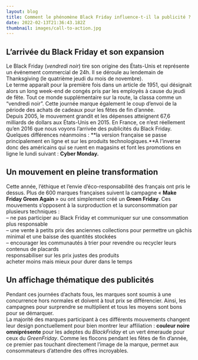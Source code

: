 ```yaml
---
layout: blog
title: Comment le phénomène Black Friday influence-t-il la publicité ?
date: 2022-02-13T21:36:43.182Z
thumbnail: images/call-to-action.jpg
---
```

<!--StartFragment-->

## L’arrivée du Black Friday et son expansion

Le Black Friday (*vendredi noir*) tire son origine des États-Unis et représente un événement commercial de 24h. Il se déroule au lendemain de Thanksgiving (le quatrième jeudi du mois de novembre).\
Le terme apparaît pour la première fois dans un article de 1951, qui désignait alors un long week-end de congés pris par les employés à cause du jeudi de fête. Tout ce monde supplémentaire sur la route, la classa comme un “vendredi noir”. Cette journée marque également le coup d’envoi de la période des achats de cadeaux pour les fêtes de fin d’année.\
Depuis 2005, le mouvement grandit et les dépenses atteignent 67,6 milliards de dollars aux États-Unis en 2015. En France, ce n’est réellement qu’en 2016 que nous voyons l’arrivée des publicités du Black Friday. Quelques différences néanmoins : **la version française se passe principalement en ligne et sur les produits technologiques.**A l’inverse donc des américains qui se ruent en magasins et font les promotions en ligne le lundi suivant : **Cyber Monday.**

## Un mouvement en pleine transformation

Cette année, l’éthique et l’envie d’éco-responsabilité des français ont pris le dessus. Plus de 600 marques françaises suivent la campagne « **Make Friday Green Again** » ou ont simplement créé un **Green Friday**. Ces mouvements s’opposent à la surproduction et la surconsommation par plusieurs techniques :\
– ne pas participer au Black Friday et communiquer sur une consommation plus responsable\
– une vente à petits prix des anciennes collections pour permettre un gâchis minimal et une baisse des quantités stockées\
– encourager les communautés à trier pour revendre ou recycler leurs contenus de placards\
responsabiliser sur les prix justes des produits\
acheter moins mais mieux pour durer dans le temps

## Un affichage thématique des publicités

Pendant ces journées d’achats fous, les marques sont soumis à une concurrence hors normales et doivent à tout prix se différencier. Ainsi, les campagnes pour surprendre se multiplient et tous les moyens sont bons pour se démarquer.\
La majorité des marques participant à ces différents mouvements changent leur design ponctuellement pour bien montrer leur affiliation : **couleur noire omniprésente** pour les adeptes du *BlackFriday* et un vert émeraude pour ceux du *GreenFriday*. Comme les flocons pendant les fêtes de fin d’année, ce premier pas touchant directement l’image de la marque, permet aux consommateurs d’attendre des offres incroyables.

<!--EndFragment-->